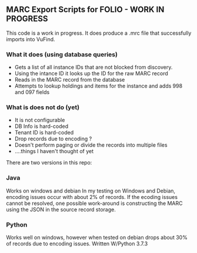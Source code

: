 ## MARC Export Scripts for FOLIO - WORK IN PROGRESS

This code is a work in progress.  It does produce a .mrc file that successfully imports into VuFind.

### What it does (using database queries)
* Gets a list of all instance IDs that are not blocked from discovery.
* Using the intance ID it looks up the ID for the raw MARC record 
* Reads in the MARC record from the database
* Attempts to lookup holdings and items for the instance and adds 998 and 097 fields

### What is does not do (yet)
* It is not configurable
* DB Info is hard-coded
* Tenant ID is hard-coded 
* Drop records due to encoding ?
* Doesn't perform paging or divide the records into multiple files
* ....things I haven't thought of yet


There are two versions in this repo:

### Java
Works on windows and debian
In my testing on Windows and Debian, encoding issues occur with about 2% of records.  If the ecoding issues cannot be resolved, one possible work-around is constructing the MARC using the JSON in the source record storage.

### Python
Works well on windows, however when tested on debian drops about 30% of records due to encoding issues. 
Written W/Python 3.7.3


